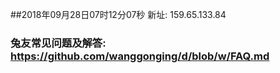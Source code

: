 ##2018年09月28日07时12分07秒 新址: 159.65.133.84
### 兔友常见问题及解答: https://github.com/wanggonging/d/blob/w/FAQ.md

